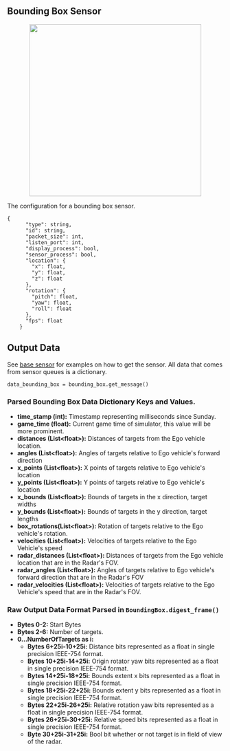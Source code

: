 ## Bounding Box Sensor
<p align="center">
<img src="https://github.com/monoDriveIO/Client/raw/master/WikiPhotos/boundingboxsensor.PNG" width="400"  />
</p>

The configuration for a bounding box sensor.

```
{
      "type": string,
      "id": string,
      "packet_size": int,
      "listen_port": int,
      "display_process": bool,
      "sensor_process": bool,
      "location": {
        "x": float,
        "y": float,
        "z": float
      },
      "rotation": {
        "pitch": float,
        "yaw": float,
        "roll": float
      },
      "fps": float
    }
```

## Output Data
See [base sensor](Base-Sensor.md) for examples on how to get the sensor. All data that comes from sensor queues is a dictionary.

`data_bounding_box = bounding_box.get_message()`

### Parsed Bounding Box Data Dictionary Keys and Values.

- **time_stamp (int):** Timestamp representing milliseconds since Sunday.
- **game_time (float):** Current game time of simulator, this value will be more prominent.
- **distances (List<float<float>>):** Distances of targets from the Ego vehicle location.
- **angles (List<float<float>>):** Angles of targets relative to Ego vehicle's forward direction
- **x_points (List<float<float>>):** X points of targets relative to Ego vehicle's location
- **y_points (List<float<float>>):** Y points of targets relative to Ego vehicle's location
- **x_bounds (List<float<float>>):** Bounds of targets in the x direction, target widths
- **y_bounds (List<float<float>>):** Bounds of targets in the y direction, target lengths
- **box_rotations(List<float<float>>):** Rotation of targets relative to the Ego vehicle's rotation.
- **velocities (List<float<float>>):** Velocities of targets relative to the Ego Vehicle's speed
- **radar_distances (List<float<float>>):** Distances of targets from the Ego vehicle location that are in the Radar's FOV.
- **radar_angles (List<float<float>>):** Angles of targets relative to Ego vehicle's forward direction that are in the Radar's FOV
- **radar_velocities (List<float<float>>):** Velocities of targets relative to the Ego Vehicle's speed that are in the Radar's FOV.

### Raw Output Data Format Parsed in `BoundingBox.digest_frame()`

- **Bytes 0-2:** Start Bytes
- **Bytes 2-6:** Number of targets.
- **0...NumberOfTargets as i:**
  - **Bytes 6+25i-10+25i:** Distance bits represented as a float in single precision IEEE-754 format.
  - **Bytes 10+25i-14+25i:** Origin rotator yaw bits represented as a float in single precision IEEE-754 format.
  - **Bytes 14+25i-18+25i:** Bounds extent x bits represented as a float in single precision IEEE-754 format.
  - **Bytes 18+25i-22+25i:** Bounds extent y bits represented as a float in single precision IEEE-754 format.
  - **Bytes 22+25i-26+25i:** Relative rotation yaw bits represented as a float in single precision IEEE-754 format.
  - **Bytes 26+25i-30+25i:** Relative speed bits represented as a float in single precision IEEE-754 format.
  - **Byte 30+25i-31+25i:** Bool bit whether or not target is in field of view of the radar.